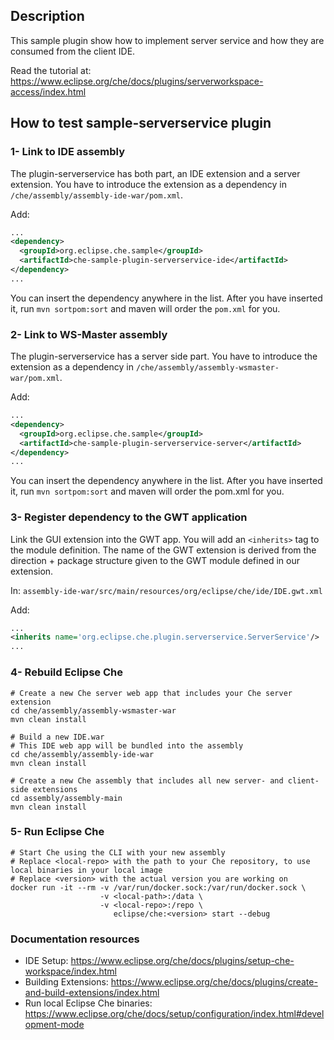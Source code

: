 ## Description

This sample plugin  show how to implement server service and how they are consumed from the client IDE.

Read the tutorial at: https://www.eclipse.org/che/docs/plugins/serverworkspace-access/index.html


## How to test sample-serverservice plugin

### 1- Link to IDE assembly

The plugin-serverservice has both part, an IDE extension and a server extension. You have to introduce the extension as a dependency in `/che/assembly/assembly-ide-war/pom.xml`.

Add:
```XML
...
<dependency>
  <groupId>org.eclipse.che.sample</groupId>
  <artifactId>che-sample-plugin-serverservice-ide</artifactId>
</dependency>
...
```
You can insert the dependency anywhere in the list. After you have inserted it, run `mvn sortpom:sort` and maven will order the `pom.xml` for you.

### 2- Link to WS-Master assembly

The plugin-serverservice has a server side part. You have to introduce the extension as a dependency in `/che/assembly/assembly-wsmaster-war/pom.xml`.

Add:
```XML
...
<dependency>
  <groupId>org.eclipse.che.sample</groupId>
  <artifactId>che-sample-plugin-serverservice-server</artifactId>
</dependency>
...
```
You can insert the dependency anywhere in the list. After you have inserted it, run `mvn sortpom:sort` and maven will order the pom.xml for you.

### 3- Register dependency to the GWT application

Link the GUI extension into the GWT app. You will add an `<inherits>` tag to the module definition. The name of the GWT extension is derived from the direction + package structure given to the GWT module defined in our extension.

In: `assembly-ide-war/src/main/resources/org/eclipse/che/ide/IDE.gwt.xml`

Add:
```XML
...
<inherits name='org.eclipse.che.plugin.serverservice.ServerService'/>
...
```


### 4- Rebuild Eclipse Che


```Shell
# Create a new Che server web app that includes your Che server extension
cd che/assembly/assembly-wsmaster-war
mvn clean install

# Build a new IDE.war
# This IDE web app will be bundled into the assembly
cd che/assembly/assembly-ide-war
mvn clean install

# Create a new Che assembly that includes all new server- and client-side extensions
cd assembly/assembly-main
mvn clean install
```

### 5- Run Eclipse Che

```Shell
# Start Che using the CLI with your new assembly
# Replace <local-repo> with the path to your Che repository, to use local binaries in your local image
# Replace <version> with the actual version you are working on
docker run -it --rm -v /var/run/docker.sock:/var/run/docker.sock \
                    -v <local-path>:/data \
                    -v <local-repo>:/repo \
                       eclipse/che:<version> start --debug

```


### Documentation resources

- IDE Setup: https://www.eclipse.org/che/docs/plugins/setup-che-workspace/index.html
- Building Extensions: https://www.eclipse.org/che/docs/plugins/create-and-build-extensions/index.html
- Run local Eclipse Che binaries: https://www.eclipse.org/che/docs/setup/configuration/index.html#development-mode
